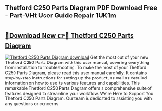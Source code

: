 ## Thetford C250 Parts Diagram PDF Download Free - Part-VHt User Guide Repair 1UK1m

# <h2><a href="http://dft4k7.blite.top/?on=Thetford+C250+Parts+Diagram">🔗Download New 👉🔴 Thetford C250 Parts Diagram</a></h2>

[![Thetford C250 Parts Diagram download](https://i.imgur.com/lujVjoI.png)](http://dft4k7.blite.top/?on=Thetford+C250+Parts+Diagram)
Get the most out of your new Thetford C250 Parts Diagram with this user manual, covering everything from installation to troubleshooting. To make the most of your Thetford C250 Parts Diagram, please read this user manual carefully. It contains step-by-step instructions for setting up the product, as well as detailed information on how to use its various features and capabilities. This remarkable Thetford C250 Parts Diagram offers a comprehensive suite of features designed to streamline your workflow. We're Here to Support You Thetford C250 Parts Diagram. Our team is dedicated to assisting you with any questions or concerns.
